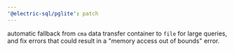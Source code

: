 ```yaml
---
'@electric-sql/pglite': patch
---
```


automatic fallback from `cma` data transfer container to `file` for large queries, and fix errors that could result in a "memory access out of bounds" error.
